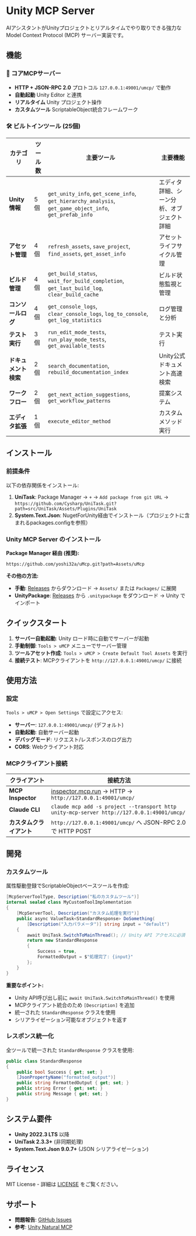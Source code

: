 # Unity MCP Server

AIアシスタントがUnityプロジェクトとリアルタイムでやり取りできる強力なModel Context Protocol (MCP) サーバー実装です。

## 機能

### 🚀 コアMCPサーバー
- **HTTP + JSON-RPC 2.0** プロトコル `127.0.0.1:49001/umcp/` で動作
- **自動起動** Unity Editor と連携
- **リアルタイム** Unity プロジェクト操作
- **カスタムツール** ScriptableObject統合フレームワーク

### 🛠️ ビルトインツール (25個)

| カテゴリ | ツール数 | 主要ツール | 主要機能 |
|----------|----------|------------|----------|
| **Unity情報** | 5個 | `get_unity_info`, `get_scene_info`, `get_hierarchy_analysis`, `get_game_object_info`, `get_prefab_info` | エディタ詳細、シーン分析、オブジェクト詳細 |
| **アセット管理** | 4個 | `refresh_assets`, `save_project`, `find_assets`, `get_asset_info` | アセットライフサイクル管理 |
| **ビルド管理** | 4個 | `get_build_status`, `wait_for_build_completion`, `get_last_build_log`, `clear_build_cache` | ビルド状態監視と管理 |
| **コンソールログ** | 4個 | `get_console_logs`, `clear_console_logs`, `log_to_console`, `get_log_statistics` | ログ管理と分析 |
| **テスト実行** | 3個 | `run_edit_mode_tests`, `run_play_mode_tests`, `get_available_tests` | テスト実行 |
| **ドキュメント検索** | 2個 | `search_documentation`, `rebuild_documentation_index` | Unity公式ドキュメント高速検索 |
| **ワークフロー** | 2個 | `get_next_action_suggestions`, `get_workflow_patterns` | 提案システム |
| **エディタ拡張** | 1個 | `execute_editor_method` | カスタムメソッド実行 |

## インストール

### 前提条件
以下の依存関係をインストール:

1. **UniTask**: Package Manager → `+` → `Add package from git URL` → `https://github.com/Cysharp/UniTask.git?path=src/UniTask/Assets/Plugins/UniTask`
2. **System.Text.Json**: NugetForUnity経由でインストール（プロジェクトに含まれるpackages.configを参照）

### Unity MCP Server のインストール

**Package Manager 経由 (推奨):**
```
https://github.com/yoshi32a/uMcp.git?path=Assets/uMcp
```

**その他の方法:**
- **手動**: [Releases](https://github.com/yoshi32a/uMcp/releases) からダウンロード → `Assets/` または `Packages/` に展開
- **UnityPackage**: [Releases](https://github.com/yoshi32a/uMcp/releases) から `.unitypackage` をダウンロード → Unity でインポート

## クイックスタート

1. **サーバー自動起動**: Unity ロード時に自動でサーバーが起動
2. **手動制御**: `Tools > uMCP` メニューでサーバー管理
3. **ツールアセット作成**: `Tools > uMCP > Create Default Tool Assets` を実行
4. **接続テスト**: MCPクライアントを `http://127.0.0.1:49001/umcp/` に接続

## 使用方法

### 設定
`Tools > uMCP > Open Settings` で設定にアクセス:
- **サーバー**: `127.0.0.1:49001/umcp/` (デフォルト)
- **自動起動**: 自動サーバー起動
- **デバッグモード**: リクエスト/レスポンスのログ出力
- **CORS**: Webクライアント対応

### MCPクライアント接続

| クライアント | 接続方法 |
|-------------|----------|
| **MCP Inspector** | [inspector.mcp.run](https://inspector.mcp.run/) → HTTP → `http://127.0.0.1:49001/umcp/` |
| **Claude CLI** | `claude mcp add -s project --transport http unity-mcp-server http://127.0.0.1:49001/umcp/` |
| **カスタムクライアント** | `http://127.0.0.1:49001/umcp/` へ JSON-RPC 2.0 で HTTP POST |

## 開発

### カスタムツール
属性駆動登録でScriptableObjectベースツールを作成:

```csharp
[McpServerToolType, Description("私のカスタムツール")]
internal sealed class MyCustomToolImplementation
{
    [McpServerTool, Description("カスタム処理を実行")]
    public async ValueTask<StandardResponse> DoSomething(
        [Description("入力パラメータ")] string input = "default")
    {
        await UniTask.SwitchToMainThread(); // Unity API アクセスに必須
        return new StandardResponse 
        { 
            Success = true, 
            FormattedOutput = $"処理完了: {input}" 
        };
    }
}
```

**重要なポイント:**
- Unity API呼び出し前に `await UniTask.SwitchToMainThread()` を使用
- MCPクライアント統合のため `[Description]` を追加
- 統一された `StandardResponse` クラスを使用
- シリアライゼーション可能なオブジェクトを返す

### レスポンス統一化
全ツールで統一された `StandardResponse` クラスを使用:

```csharp
public class StandardResponse
{
    public bool Success { get; set; }
    [JsonPropertyName("formatted_output")]
    public string FormattedOutput { get; set; }
    public string Error { get; set; }
    public string Message { get; set; }
}
```

## システム要件

- **Unity 2022.3 LTS** 以降
- **UniTask 2.3.3+** (非同期処理)
- **System.Text.Json 9.0.7+** (JSON シリアライゼーション)

## ライセンス

MIT License - 詳細は [LICENSE](LICENSE) をご覧ください。

## サポート

- **問題報告**: [GitHub Issues](https://github.com/yoshi32a/uMcp/issues)
- **参考**: [Unity Natural MCP](https://github.com/johniwasz/unity-natural-mcp)